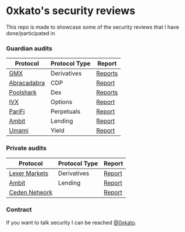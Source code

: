 # 0xkato's security reviews

This repo is made to showcase some of the security reviews that I have done/participated in

### Guardian audits

| Protocol | Protocol Type | Report |
| ---- |  ---------| ---------|
| [GMX](https://gmx.io/#/) | Derivatives | [Reports](Guardian/GMX)
| [Abracadabra](https://abracadabra.money/) | CDP | [Report](https://github.com/0xkato/Portfolio/blob/main/Guardian/11-14-2023_Abracadabra_GMXV2.pdf)
| [Poolshark](https://www.poolshark.fi/) | Dex | [Reports](Guardian/Poolshark)
| [IVX](https://www.ivx.fi/) | Options | [Report](https://github.com/0xkato/Portfolio/blob/main/Guardian/09-13-2023-IVX.pdf)
| [PariFi](https://parifi.org/) | Perpetuals | [Report](https://github.com/0xkato/Portfolio/blob/main/Guardian/09-03-2023-PariFi.pdf)
| [Ambit](https://ambit.finance/) | Lending | [Report](https://github.com/0xkato/Portfolio/blob/main/Guardian/2023-12-06_Ambit.pdf)
| [Umami](https://umami.finance/) | Yield | [Report](https://github.com/0xkato/Portfolio/blob/main/Guardian/2024-01-10_Umami.pdf)

### Private audits

| Protocol | Protocol Type | Report |
| ---- |  ---------| ---------|
| [Lexer Markets](https://www.lexer.markets/) | Derivatives | [Report](https://github.com/0xkato/Portfolio/blob/main/Solo/Security_Review_Lexer_Markets_Final_Report.pdf)
| [Ambit](https://ambit.finance/) | Lending | [Report](https://docs.ambit.finance/audits/0xweiss-feb24.pdf)
| [Ceden Network](https://ceden.network/) |  | [Report]()

### Contract

If you want to talk security I can be reached [@0xkato](http://twitter.com/0xkato).
